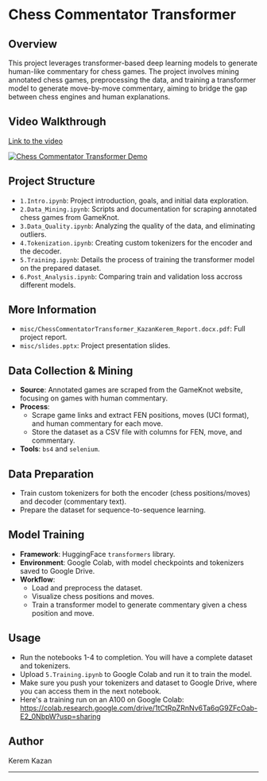 # Chess Commentator Transformer

## Overview

This project leverages transformer-based deep learning models to generate human-like commentary for chess games. The project involves mining annotated chess games, preprocessing the data, and training a transformer model to generate move-by-move commentary, aiming to bridge the gap between chess engines and human explanations.

## Video Walkthrough

[Link to the video](https://www.youtube.com/watch?v=TRrfl2bLbKY)

[![Chess Commentator Transformer Demo](https://img.youtube.com/vi/TRrfl2bLbKY/0.jpg)](https://www.youtube.com/watch?v=TRrfl2bLbKY)

## Project Structure

- `1.Intro.ipynb`: Project introduction, goals, and initial data exploration.
- `2.Data_Mining.ipynb`: Scripts and documentation for scraping annotated chess games from GameKnot.
- `3.Data_Quality.ipynb`: Analyzing the quality of the data, and eliminating outliers.
- `4.Tokenization.ipynb`: Creating custom tokenizers for the encoder and the decoder.
- `5.Training.ipynb`: Details the process of training the transformer model on the prepared dataset.
- `6.Post_Analysis.ipynb`: Comparing train and validation loss accross different models.

## More Information

- `misc/ChessCommentatorTransformer_KazanKerem_Report.docx.pdf`: Full project report.
- `misc/slides.pptx`: Project presentation slides.

## Data Collection & Mining

- **Source**: Annotated games are scraped from the GameKnot website, focusing on games with human commentary.
- **Process**:
  - Scrape game links and extract FEN positions, moves (UCI format), and human commentary for each move.
  - Store the dataset as a CSV file with columns for FEN, move, and commentary.
- **Tools**: `bs4` and `selenium`.

## Data Preparation

- Train custom tokenizers for both the encoder (chess positions/moves) and decoder (commentary text).
- Prepare the dataset for sequence-to-sequence learning.

## Model Training

- **Framework**: HuggingFace `transformers` library.
- **Environment**: Google Colab, with model checkpoints and tokenizers saved to Google Drive.
- **Workflow**:
  - Load and preprocess the dataset.
  - Visualize chess positions and moves.
  - Train a transformer model to generate commentary given a chess position and move.

## Usage

- Run the notebooks 1-4 to completion. You will have a complete dataset and tokenizers.
- Upload `5.Training.ipynb` to Google Colab and run it to train the model.
- Make sure you push your tokenizers and dataset to Google Drive, where you can access them in the next notebook.
- Here's a training run on an A100 on Google Colab: https://colab.research.google.com/drive/1tCtRpZRnNv6Ta6qG9ZFcOab-E2_0NbpW?usp=sharing

## Author

Kerem Kazan

---
